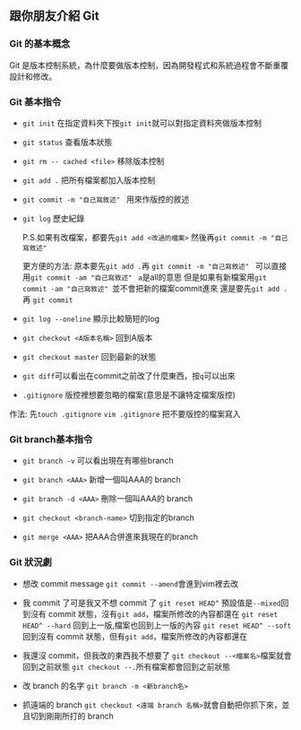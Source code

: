 ## 跟你朋友介紹 Git

### Git 的基本概念
Git 是版本控制系統，為什麼要做版本控制，因為開發程式和系統過程會不斷重覆設計和修改。

### Git 基本指令

* `git init` 
在指定資料夾下按`git init`就可以對指定資料夾做版本控制

*  `git status` 
查看版本狀態

* `git rm -- cached <file>`
移除版本控制

* `git add .`
把所有檔案都加入版本控制
  
* `git commit -m "自己寫敘述" `
用來作版控的敘述

* `git log`
歷史紀錄

   P.S.如果有改檔案，都要先`git add <改過的檔案>`
   然後再`git commit -m "自己寫敘述"`

   更方便的方法: 
   原本要先`git add .`再 `git commit -m "自己寫敘述" `
   可以直接用`git commit -am "自己寫敘述" `
   `a`是all的意思
   但是如果有新檔案用`git commit -am "自己寫敘述" `並不會把新的檔案commit進來
   還是要先`git add .`再 `git commit`



* `git log --oneline`    顯示比較簡短的log

* `git checkout <A版本名稱>`  回到A版本

* `git checkout master`  回到最新的狀態

* `git diff`可以看出在commit之前改了什麼東西，按`q`可以出來

* `.gitignore` 版控裡想要忽略的檔案(意思是不讓特定檔案版控)

作法:
先`touch .gitignore`
`vim .gitignore` 把不要版控的檔案寫入

### Git branch基本指令

* `git branch -v` 可以看出現在有哪些branch
  
* `git branch <AAA>`  新增一個叫AAA的 branch

* `git branch -d <AAA>`  刪除一個叫AAA的 branch

* `git checkout <branch-name>`  切到指定的branch

* `git merge <AAA>` 把AAA合併進來我現在的branch

### Git 狀況劇

* 想改 commit message
`git commit --amend`會進到vim裡去改

* 我 commit 了可是我又不想 commit 了
`git reset HEAD^` 預設值是`--mixed`回到沒有 commit 狀態，沒有`git add`，檔案所修改的內容都還在
`git reset HEAD^ --hard` 回到上一版,檔案也回到上一版的內容
`git reset HEAD^ --soft` 回到沒有 commit 狀態，但有`git add`，檔案所修改的內容都還在

* 我還沒 commit，但我改的東西我不想要了
`git checkout --<檔案名>`檔案就會回到之前狀態
`git checkout --.`所有檔案都會回到之前狀態

* 改 branch 的名字
`git branch -m <新branch名>`

* 抓遠端的 branch
`git checkout <遠端 branch 名稱>`就會自動把你抓下來，並且切到剛剛所打的 branch


